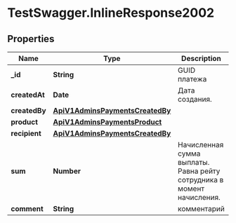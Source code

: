 # TestSwagger.InlineResponse2002

## Properties

Name | Type | Description | Notes
------------ | ------------- | ------------- | -------------
**_id** | **String** | GUID платежа | [optional] 
**createdAt** | **Date** | Дата создания. | [optional] 
**createdBy** | [**ApiV1AdminsPaymentsCreatedBy**](ApiV1AdminsPaymentsCreatedBy.md) |  | [optional] 
**product** | [**ApiV1AdminsPaymentsProduct**](ApiV1AdminsPaymentsProduct.md) |  | [optional] 
**recipient** | [**ApiV1AdminsPaymentsCreatedBy**](ApiV1AdminsPaymentsCreatedBy.md) |  | [optional] 
**sum** | **Number** | Начисленная сумма выплаты. Равна рейту сотрудника в момент начисления. | [optional] 
**comment** | **String** | комментарий | [optional] 


